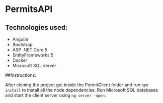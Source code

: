 # PermitsAPI

## Technologies used:
- Angular
- Bootstrap
- ASP .NET Core 5
- EntityFrameworks 5
- Docker
- Microsoft SQL server

##Instructions:

After cloning the project get inside the PermitClient folder and run `npm install` to install all the node dependencies. Run Microsoft SQL databases and 
start the client server using `ng server -open`. 
